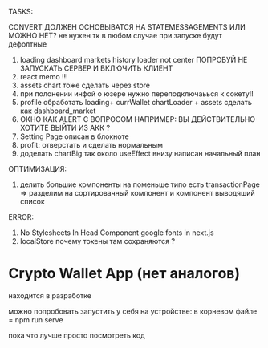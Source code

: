 
TASKS:

CONVERT ДОЛЖЕН ОСНОВЫВАТСЯ НА STATEMESSAGEMENTS ИЛИ МОЖНО НЕТ? не нужен тк в любом случае при запуске будут дефолтные 
1) loading dashboard markets history loader not center ПОПРОБУЙ НЕ ЗАПУСКАТЬ СЕРВЕР И ВКЛЮЧИТЬ КЛИЕНТ
1) react memo !!!
1) assets chart тоже сделать через store
1) при полонении инфой о юзере нужно переподключаьься к сокету!!
1) profile обработать loading+ currWallet chartLoader + assets сделать как dashboard_market
1) ОКНО КАК ALERT С ВОПРОСОМ НАПРИМЕР: ВЫ ДЕЙСТВИТЕЛЬНО ХОТИТЕ ВЫЙТИ ИЗ АКК ?
2) Setting Page описан в блокноте
2) profit: отверстать и сделать нормальным
3) доделать chartBig так около useEffect внизу написан начальный план 

ОПТИМИЗАЦИЯ:
1) делить большие компоненты на поменьше типо есть transactionPage => разделим на сортировачный компонент и компонент выводяший список

ERROR:
1) No Stylesheets In Head Component google fonts in next.js
2) localStore почему токены там сохраняются ?

# Crypto Wallet App (нет аналогов)

находится в разработке

можно попробовать запустить у себя на устройстве: в корневом файле = npm run serve

пока что лучше просто посмотреть код